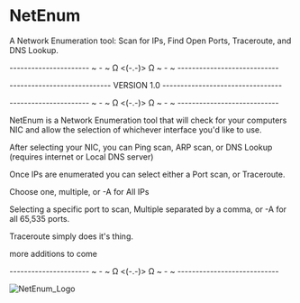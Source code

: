 # NetEnum
A Network Enumeration tool: Scan for IPs, Find Open Ports, Traceroute, and DNS Lookup.

---------------------- ~ - ~ Ω <(-.-)> Ω ~ - ~ ----------------------------

---------------------------- VERSION 1.0 ---------------------------------

---------------------- ~ - ~ Ω <(-.-)> Ω ~ - ~ ----------------------------

NetEnum is a Network Enumeration tool that will check for your computers NIC and allow the selection of whichever interface you'd like to use.

After selecting your NIC, you can Ping scan, ARP scan, or DNS Lookup (requires internet or Local DNS server)

Once IPs are enumerated you can select either a Port scan, or Traceroute.

Choose one, multiple, or -A for All IPs 

Selecting a specific port to scan, Multiple separated by a comma, or -A for all 65,535 ports.

Traceroute simply does it's thing.

more additions to come

---------------------- ~ - ~ Ω <(-.-)> Ω ~ - ~ ----------------------------

![NetEnum_Logo](https://github.com/user-attachments/assets/6ac10e19-bfc3-47b9-a744-088540f3b73c)
